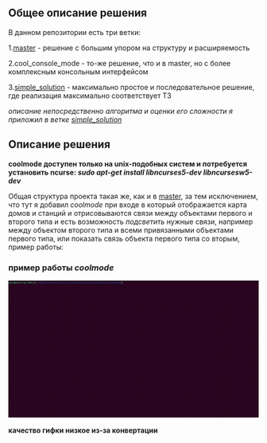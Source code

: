 ## Общее описание решения

В данном репозитории есть три ветки:

1.[master](https://github.com/tinunadno/test_task/tree/master) - решение с большим упором на структуру и расширяемость

2.cool_console_mode - то-же решение, что и в master, но с более комплексным консольным интерфейсом

3.[simple_solution](https://github.com/tinunadno/test_task/tree/simple_solution) - максимально простое и последовательное решение, где реализация максимально соответствует ТЗ

*описание непосредственно алгоритма и оценки его сложности я приложил в ветке [simple_solution](https://github.com/tinunadno/test_task/tree/simple_solution)*

## Описание решения

**coolmode доступен только на unix-подобных систем и потребуется установить ncurse: *sudo apt-get install libncurses5-dev libncursesw5-dev***


Общая структура проекта такая же, как и в [master](https://github.com/tinunadno/test_task/tree/master), за тем исключением, что тут 
я добавил *coolmode* при входе в который отображается карта домов и станций и отрисовываются связи между объектами первого и второго типа
 и есть возможность *подсветить* нужные связи, например между объектом второго типа и всеми привязанными объектами первого типа, или показать связь объекта первого типа со вторым, пример работы:

### пример работы *coolmode*

![Screencast from 2025-03-15 16-01-26 (2).gif](Screencast%20from%202025-03-15%2016-01-26%20%282%29.gif)

**качество гифки низкое из-за конвертации**
